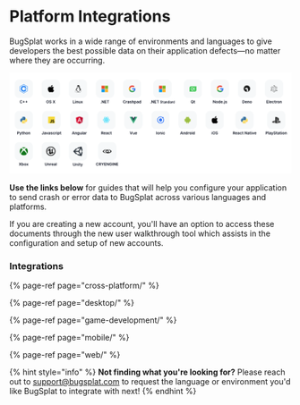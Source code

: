 # Platform Integrations

BugSplat works in a wide range of environments and languages to give developers the best possible data on their application defects—no matter where they are occurring. 

![Click links below to find SDK docs](../../../.gitbook/assets/bs-platforms-aug-18-21.png)

**Use the links below** for guides that will help you configure your application to send crash or error data to BugSplat across various languages and platforms.

If you are creating a new account, you'll have an option to access these documents through the new user walkthrough tool which assists in the configuration and setup of new accounts. 

### Integrations 

{% page-ref page="cross-platform/" %}

{% page-ref page="desktop/" %}

{% page-ref page="game-development/" %}

{% page-ref page="mobile/" %}

{% page-ref page="web/" %}



{% hint style="info" %}
**Not finding what you're looking for?**  Please reach out to [support@bugsplat.com](mailto:support@bugsplat.com) to request the language or environment you'd like BugSplat to integrate with next!
{% endhint %}

